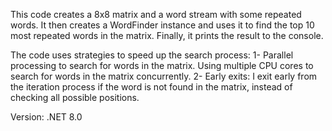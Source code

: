 This code creates a 8x8 matrix and a word stream with some repeated words. 
It then creates a WordFinder instance and uses it to find the top 10 most repeated words in the matrix. Finally, it prints the result to the console.

The code uses strategies to speed up the search process:
1- Parallel processing to search for words in the matrix. Using multiple CPU cores to search for words in the matrix concurrently.
2- Early exits: I exit early from the iteration process if the word is not found in the matrix, instead of checking all possible positions.

Version: .NET 8.0
